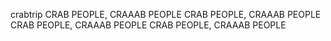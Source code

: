 crabtrip
CRAB PEOPLE, CRAAAB PEOPLE
CRAB PEOPLE, CRAAAB PEOPLE
CRAB PEOPLE, CRAAAB PEOPLE
CRAB PEOPLE, CRAAAB PEOPLE